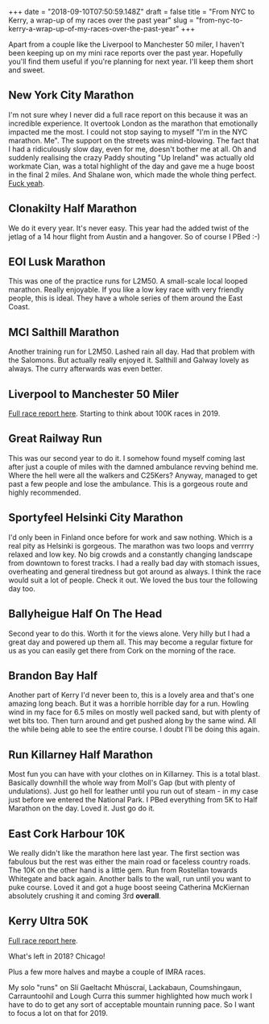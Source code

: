 +++
date = "2018-09-10T07:50:59.148Z"
draft = false
title = "From NYC to Kerry, a wrap-up of my races over the past year"
slug = "from-nyc-to-kerry-a-wrap-up-of-my-races-over-the-past-year"
+++

Apart from a couple like the Liverpool to Manchester 50 miler, I haven't been keeping up on my mini race reports over the past year. Hopefully you'll find them useful if you're planning for next year. I'll keep them short and sweet.

  

## New York City Marathon  

I'm not sure whey I never did a full race report on this because it was an incredible experience. It overtook London as the marathon that emotionally impacted me the most. I could not stop saying to myself "I'm in the NYC marathon. Me". The support on the streets was mind-blowing. The fact that I had a ridiculously slow day, even for me, doesn't bother me at all. Oh and suddenly realising the crazy Paddy shouting "Up Ireland" was actually old workmate Cian, was a total highlight of the day and gave me a huge boost in the final 2 miles. And Shalane won, which made the whole thing perfect. [Fuck yeah](https://www.youtube.com/watch?v=zo63CWP0YgE).

  

## Clonakilty Half Marathon

We do it every year. It's never easy. This year had the added twist of the jetlag of a 14 hour flight from Austin and a hangover. So of course I PBed :-)

  

## EOI Lusk Marathon

This was one of the practice runs for L2M50. A small-scale local looped marathon. Really enjoyable. If you like a low key race with very friendly people, this is ideal. They have a whole series of them around the East Coast.

  

## MCI Salthill Marathon

Another training run for L2M50. Lashed rain all day. Had that problem with the Salomons. But actually really enjoyed it. Salthill and Galway lovely as always. The curry afterwards was even better.

  

## Liverpool to Manchester 50 Miler

[Full race report here](https://conoroneill.com/2018/04/08/from-liverpool-to-manchester-conor-does-50-before-50/). Starting to think about 100K races in 2019.

  

## Great Railway Run

This was our second year to do it. I somehow found myself coming last after just a couple of miles with the damned ambulance revving behind me. Where the hell were all the walkers and C25Kers? Anyway, managed to get past a few people and lose the ambulance. This is a gorgeous route and highly recommended.

  

## Sportyfeel Helsinki City Marathon

I'd only been in Finland once before for work and saw nothing. Which is a real pity as Helsinki is gorgeous. The marathon was two loops and verrrry relaxed and low key. No big crowds and a constantly changing landscape from downtown to forest tracks. I had a really bad day with stomach issues, overheating and general tiredness but got around as always. I think the race would suit a lot of people. Check it out. We loved the bus tour the following day too.

  

## Ballyheigue Half On The Head

Second year to do this. Worth it for the views alone. Very hilly but I had a great day and powered up them all. This may become a regular fixture for us as you can easily get there from Cork on the morning of the race.

  

## Brandon Bay Half  

Another part of Kerry I'd never been to, this is a lovely area and that's one amazing long beach. But it was a horrible horrible day for a run. Howling wind in my face for 6.5 miles on mostly well packed sand, but with plenty of wet bits too. Then turn around and get pushed along by the same wind. All the while being able to see the entire course. I doubt I'll be doing this again.

  

## Run Killarney Half Marathon  

Most fun you can have with your clothes on in Killarney. This is a total blast. Basically downhill the whole way from Moll's Gap (but with plenty of undulations). Just go hell for leather until you run out of steam - in my case just before we entered the National Park. I PBed everything from 5K to Half Marathon on the day. Loved it. Just go do it.

  

## East Cork Harbour 10K

We really didn't like the marathon here last year. The first section was fabulous but the rest was either the main road or faceless country roads. The 10K on the other hand is a little gem. Run from Rostellan towards Whitegate and back again. Another balls to the wall, run until you want to puke course. Loved it and got a huge boost seeing Catherina McKiernan absolutely crushing it and coming 3rd **overall**.

  

## Kerry Ultra 50K  
[Full race report here](https://conoroneill.com/2018/09/02/the-kerry-ultra-50k-go-on-sign-up-for-2019/).

  

What's left in 2018? Chicago! 

  

Plus a few more halves and maybe a couple of IMRA races. 

  

My solo "runs" on Slí Gaeltacht Mhúscraí, Lackabaun, Coumshingaun, Carrauntoohil and Lough Curra this summer highlighted how much work I have to do to get any sort of acceptable mountain running pace. So I want to focus a lot on that for 2019.